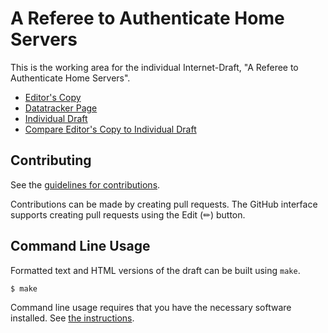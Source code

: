 # A Referee to Authenticate Home Servers

This is the working area for the individual Internet-Draft, "A Referee to Authenticate Home Servers".

* [Editor's Copy](https://danwing.github.io/referee/#go.draft-wing-settle-referee.html)
* [Datatracker Page](https://datatracker.ietf.org/doc/draft-wing-settle-referee)
* [Individual Draft](https://datatracker.ietf.org/doc/html/draft-wing-settle-referee)
* [Compare Editor's Copy to Individual Draft](https://danwing.github.io/referee/#go.draft-wing-settle-referee.diff)


## Contributing

See the
[guidelines for contributions](https://github.com/danwing/referee/blob//CONTRIBUTING.md).

Contributions can be made by creating pull requests.
The GitHub interface supports creating pull requests using the Edit (✏) button.


## Command Line Usage

Formatted text and HTML versions of the draft can be built using `make`.

```sh
$ make
```

Command line usage requires that you have the necessary software installed.  See
[the instructions](https://github.com/martinthomson/i-d-template/blob/main/doc/SETUP.md).

